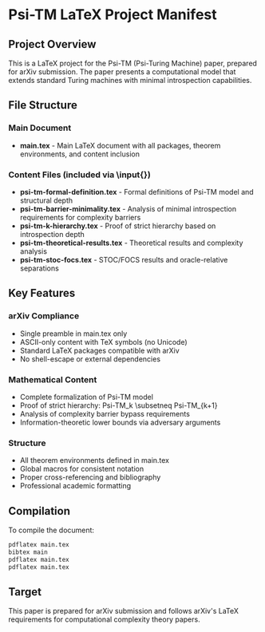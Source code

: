 # Psi-TM LaTeX Project Manifest

## Project Overview
This is a LaTeX project for the Psi-TM (Psi-Turing Machine) paper, prepared for arXiv submission. The paper presents a computational model that extends standard Turing machines with minimal introspection capabilities.

## File Structure

### Main Document
- **main.tex** - Main LaTeX document with all packages, theorem environments, and content inclusion

### Content Files (included via \input{})
- **psi-tm-formal-definition.tex** - Formal definitions of Psi-TM model and structural depth
- **psi-tm-barrier-minimality.tex** - Analysis of minimal introspection requirements for complexity barriers
- **psi-tm-k-hierarchy.tex** - Proof of strict hierarchy based on introspection depth
- **psi-tm-theoretical-results.tex** - Theoretical results and complexity analysis
- **psi-tm-stoc-focs.tex** - STOC/FOCS results and oracle-relative separations

## Key Features

### arXiv Compliance
- Single preamble in main.tex only
- ASCII-only content with TeX symbols (no Unicode)
- Standard LaTeX packages compatible with arXiv
- No shell-escape or external dependencies

### Mathematical Content
- Complete formalization of Psi-TM model
- Proof of strict hierarchy: Psi-TM_k \subsetneq Psi-TM_{k+1}
- Analysis of complexity barrier bypass requirements
- Information-theoretic lower bounds via adversary arguments

### Structure
- All theorem environments defined in main.tex
- Global macros for consistent notation
- Proper cross-referencing and bibliography
- Professional academic formatting

## Compilation
To compile the document:
```bash
pdflatex main.tex
bibtex main
pdflatex main.tex
pdflatex main.tex
```

## Target
This paper is prepared for arXiv submission and follows arXiv's LaTeX requirements for computational complexity theory papers. 